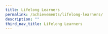 ```yaml
---
title: Lifelong Learners
permalink: /achievements/lifelong-learners/
description: ""
third_nav_title: Lifelong Learners
---
```

